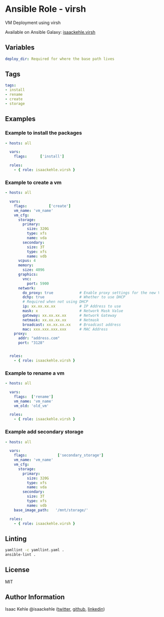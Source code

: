 # Ansible Role - virsh

VM Deployment using virsh

Available on Ansible Galaxy: [isaackehle.virsh](https://galaxy.ansible.com/isaackehle/ansible_virsh)

## Variables

```yaml
deploy_dir: Required for where the base path lives
```

## Tags

```YAML
tags:
- install
- rename
- create
- storage
```

## Examples

### Example to install the packages

```YAML
- hosts: all

  vars:
    flags:      ['install']

  roles:
    - { role: isaackehle.virsh }
```

### Example to create a vm

```YAML
- hosts: all

  vars:
    flags:          ['create']
    vm_name: 'vm_name'
    vm_cfg:
      storage:
        primary:
          size: 320G
          type: xfs
          name: vda
        secondary:
          size: 3T
          type: xfs
          name: vdb
      vcpus: 4
      memory:
        size: 4096
      graphics:
        vnc:
          port: 5900
      network:
        do_proxy: true            # Enable proxy settings for the new VM. Ensure proxy config is included.
        dchp: true                # Whether to use DHCP
        # Required when not using DHCP
        ip: xx.xx.xx.xx           # IP Address to use
        mask: x                   # Network Mask Value
        gateway: xx.xx.xx.xx      # Network Gateway
        netmask: xx.xx.xx.xx      # Netmask
        broadcast: xx.xx.xx.xx    # Broadcast address
        mac: xxx.xxx.xxx.xxx      # MAC Address
    proxy:
      addr: "address.com"
      port: "3128"


  roles:
    - { role: isaackehle.virsh }
```

### Example to rename a vm

```YAML
- hosts: all

  vars:
    flags:  ['rename']
    vm_name: 'vm_name'
    vm_old: 'old_vm'

  roles:
    - { role: isaackehle.virsh }
```

### Example add secondary storage

```YAML
- hosts: all

  vars:
    flags:              ['secondary_storage']
    vm_name: 'vm_name'
    vm_cfg:
      storage:
        primary:
          size: 320G
          type: xfs
          name: vda
        secondary:
          size: 3T
          type: xfs
          name: vdb
    base_image_path:   '/mnt/storage/'

  roles:
    - { role: isaackehle.virsh }
```

## Linting

```bash
yamllint -c yamllint.yaml .
ansible-lint .
```

## License

MIT

## Author Information

Isaac Kehle
@isaackehle ([twitter](https://twitter.com/isaackehle), [github](https://github.com/isaackehle), [linkedin](https://www.linkedin.com/in/isaackehle))
